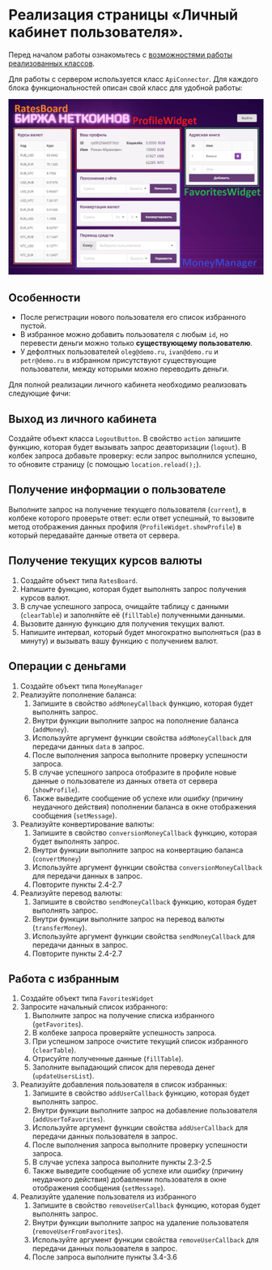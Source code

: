 # Реализация страницы «Личный кабинет пользователя».

Перед началом работы ознакомьтесь с [возможностями работы реализованных классов](./classes_description.md).

Для работы с сервером используется класс `ApiConnector`. Для каждого блока функциональностей описан свой класс для удобной работы:

![](./../img/markedhomepage.png)

## Особенности
* После регистрации нового пользователя его список избранного пустой. 
* В избранное можно добавить пользователя с любым `id`, но перевести деньги можно только **существующему пользователю**.
* У дефолтных пользователей `oleg@demo.ru`, `ivan@demo.ru` и `petr@demo.ru` в избранном присутствуют существующие пользователи, между которыми можно переводить деньги.

Для полной реализации личного кабинета необходимо реализовать следующие фичи:
## Выход из личного кабинета
Создайте объект класса `LogoutButton`. В свойство `action` запишите функцию, которая будет вызывать запрос деавторизации (`logout`). В колбек запроса добавьте проверку: если запрос выполнился успешно, то обновите страницу (с помощью `location.reload();`).

## Получение информации о пользователе
Выполните запрос на получение текущего пользователя (`current`), в колбеке которого проверьте ответ: если ответ успешный, то вызовите метод отображения данных профиля (`ProfileWidget.showProfile`) в который передавайте данные ответа от сервера.

## Получение текущих курсов валюты
1. Создайте объект типа `RatesBoard`.
2. Напишите функцию, которая будет выполнять запрос получения курсов валют.
3. В случае успешного запроса, очищайте таблицу с данными (`clearTable`) и заполняйте её (`fillTable`) полученными данными.
4. Вызовите данную функцию для получения текущих валют.
5. Напишите интервал, который будет многократно выполняться (раз в минуту) и вызывать вашу функцию с получением валют.

## Операции с деньгами
1. Создайте объект типа `MoneyManager`
2. Реализуйте пополнение баланса:
    1. Запишите в свойство `addMoneyCallback` функцию, которая будет выполнять запрос.
    2. Внутри функции выполните запрос на пополнение баланса (`addMoney`).
    3. Используйте аргумент функции свойства `addMoneyCallback` для передачи данных `data` в запрос.
    4. После выполнения запроса выполните проверку успешности запроса.
    5. В случае успешного запроса отобразите в профиле новые данные о пользователе из данных ответа от сервера (`showProfile`).
    6. Также выведите сообщение об успехе или *ошибку* (причину неудачного действия) пополнении баланса в окне отображения сообщения (`setMessage`).
3. Реализуйте конвертирование валюты:
    1. Запишите в свойство `conversionMoneyCallback` функцию, которая будет выполнять запрос.
    2. Внутри функции выполните запрос на конвертацию баланса (`convertMoney`)
    3. Используйте аргумент функции свойства `conversionMoneyCallback` для передачи данных в запрос.
    4. Повторите пункты 2.4-2.7
4. Реализуйте перевод валюты:
    1. Запишите в свойство `sendMoneyCallback` функцию, которая будет выполнять запрос.
    2. Внутри функции выполните запрос на перевод валюты (`transferMoney`).
    3. Используйте аргумент функции свойства `sendMoneyCallback` для передачи данных в запрос.
    4. Повторите пункты 2.4-2.7

## Работа с избранным
1. Создайте объект типа `FavoritesWidget`
2. Запросите начальный список избранного:
    1. Выполните запрос на получение списка избранного (`getFavorites`).
    2. В колбеке запроса проверяйте успешность запроса.
    3. При успешном запросе очистите текущий список избранного (`clearTable`).
    4. Отрисуйте полученные данные (`fillTable`).
    5. Заполните выпадающий список для перевода денег (`updateUsersList`).
3. Реализуйте добавления пользователя в список избранных:
    1. Запишите в свойство `addUserCallback` функцию, которая будет выполнять запрос.
    2. Внутри функции выполните запрос на добавление пользователя (`addUserToFavorites`).
    3. Используйте аргумент функции свойства `addUserCallback` для передачи данных пользователя в запрос.
    4. После выполнения запроса выполните проверку успешности запроса.
    5. В случае успеха запроса выполните пункты 2.3-2.5
    6. Также выведите сообщение об успехе или *ошибку* (причину неудачного действия) добавлении пользователя в окне отображения сообщения (`setMessage`).
4. Реализуйте удаление пользователя из избранного
    1. Запишите в свойство `removeUserCallback` функцию, которая будет выполнять запрос.
    2. Внутри функции выполните запрос на удаление пользователя (`removeUserFromFavorites`).
    3. Используйте аргумент функции свойства `removeUserCallback` для передачи данных пользователя в запрос.
    4. После запроса выполните пункты 3.4-3.6
